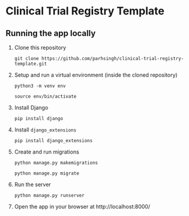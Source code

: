 # Clinical Trial Registry Template

## Running the app locally
1. Clone this repository

	```git clone https://github.com/parhsingh/clinical-trial-registry-template.git```

2. Setup and run a virtual environment (inside the cloned repository)

	```python3 -m venv env```

	```source env/bin/activate```

3. Install Django

	```pip install django```
4. Install ```django_extensions```

	```pip install django_extensions```

5. Create and run migrations

	```python manage.py makemigrations```

	```python manage.py migrate```

6. Run the server

	```python manage.py runserver```

7. Open the app in your browser at http://localhost:8000/